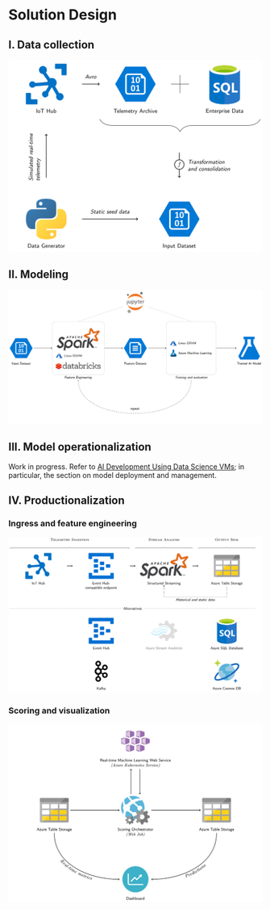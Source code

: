 # Solution Design

## I. Data collection
![](img/data_collection.png)
## II. Modeling
![](img/modeling.png)
## III. Model operationalization
Work in progress. Refer to [AI Development Using Data Science VMs](https://blogs.technet.microsoft.com/machinelearning/2017/11/16/on-demand-webinar-ai-development-using-data-science-vms-dsvm-deep-learning-vms-dlvm-azure-batch-ai/); in particular, the section on model deployment and management.

## IV. Productionalization
### Ingress and feature engineering
![](img/productionalization_feature_engineering.png)
### Scoring and visualization
![](img/productionalization_scoring.png)
